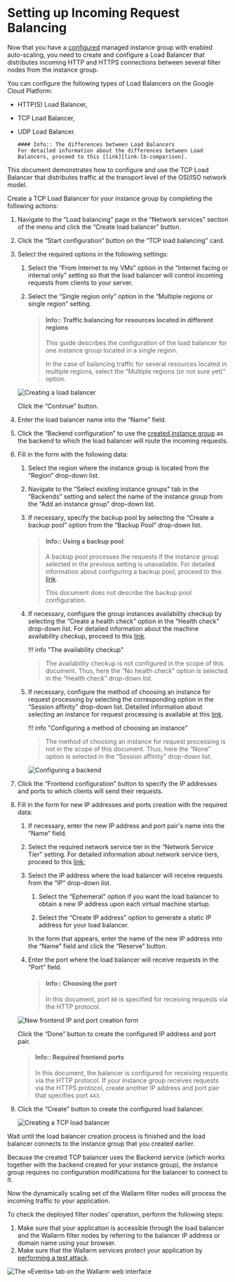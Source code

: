 [link-doc-asg-guide]:               creating-autoscaling-group.md  
[link-docs-check-operation]:        /admin-en/installation-check-operation-en.md
[link-lb-comparison]:               https://cloud.google.com/load-balancing/docs/load-balancing-overview
[link-creating-instance-group]:     creating-autoscaling-group.md
[link-backup-resource]:             https://cloud.google.com/load-balancing/docs/target-pools#backupPool
[link-health-check]:                https://cloud.google.com/load-balancing/docs/health-checks
[link-session-affinity]:            https://cloud.google.com/load-balancing/docs/target-pools#sessionaffinity
[link-test-attack]:                 https://docs.wallarm.com/en/quickstart-en/qs-check-operation-en.html
[link-network-service-tier]:        https://cloud.google.com/network-tiers/docs/

[img-backend-configuration]:        ../../../../images/installation-gcp/auto-scaling/common/load-balancing-guide/backend-configuration.png
[img-creating-lb]:                  ../../../../images/installation-gcp/auto-scaling/common/load-balancing-guide/creating-load-balancer.png
[img-creating-tcp-lb]:              ../../../../images/installation-gcp/auto-scaling/common/load-balancing-guide/creating-tcp-load-balancer.png
[img-new-frontend-ip-and-port]:     ../../../../images/installation-gcp/auto-scaling/common/load-balancing-guide/frontend-configuration.png
[img-checking-attacks]:             ../../../../images/en/test-attack.png


#   Setting up Incoming Request Balancing

Now that you have a [configured][link-doc-asg-guide] managed instance group with enabled auto-scaling, you need to create and configure a Load Balancer that distributes incoming HTTP and HTTPS connections between several filter nodes from the instance group.

You can configure the following types of Load Balancers on the Google Cloud Platform:
*   HTTP(S) Load Balancer,
*   TCP Load Balancer,
*   UDP Load Balancer.

        #### Info:: The differences between Load Balancers
        For detailed information about the differences between Load Balancers, proceed to this [link][link-lb-comparison]. 

This document demonstrates how to configure and use the TCP Load Balancer that distributes traffic at the transport level of the OSI/ISO network model.

Create a TCP Load Balancer for your instance group by completing the following actions: 

1.  Navigate to the “Load balancing” page in the “Network services” section of the menu and click the “Create load balancer” button.

2.  Click the “Start configuration” button on the “TCP load balancing” card.

3.  Select the required options in the following settings:

    1.  Select the “From Internet to my VMs” option in the “Internet facing or internal only” setting so that the load balancer will control incoming requests from clients to your server.
    
    2.  Select the “Single region only” option in the “Multiple regions or single region” setting.
    
        >   #### Info:: Traffic balancing for resources located in different regions
        >   This guide describes the configuration of the load balancer for one instance group located in a single region.
        >   
        >   In the case of balancing traffic for several resources located in multiple regions, select the “Multiple regions (or not sure yet)” option.

    ![Creating a load balancer][img-creating-lb]

    Click the “Continue” button.

4.  Enter the load balancer name into the “Name” field.

5.  Click the “Backend configuration” to use the [created instance group][link-creating-instance-group] as the backend to which the load balancer will route the incoming requests.

6.  Fill in the form with the following data:

    1.  Select the region where the instance group is located from the “Region” drop-down list.
    
    2.  Navigate to the “Select existing instance groups” tab in the “Backends” setting and select the name of the instance group from the “Add an instance group” drop-down list.
    
    3.  If necessary, specify the backup pool by selecting the “Create a backup pool” option from the “Backup Pool” drop-down list. 
    
        >   #### Info:: Using a backup pool
        >   A backup pool processes the requests if the instance group selected in the previous setting is unavailable. For detailed information about configuring a backup pool, proceed to this [link][link-backup-resource].
        >
        >   This document does not describe the backup pool configuration.
    
    4.  If necessary, configure the group instances availability checkup by selecting the “Create a health check” option in the “Health check” drop-down list. For detailed information about the machine availability checkup, proceed to this [link][link-health-check].
    
        !!! info "The availability checkup"
        > The availability checkup is not configured in the scope of this document. Thus, here the “No health check” option is selected in the “Health check” drop-down list.
    
    5.  If necessary, configure the method of choosing an instance for request processing by selecting the corresponding option in the “Session affinity” drop-down list. Detailed information about selecting an instance for request processing is available at this [link][link-session-affinity].
    
        !!! info "Configuring a method of choosing an instance"
        > The method of choosing an instance for request processing is not in the scope of this document. Thus, here the “None” option is selected in the “Session affinity” drop-down list.
    
        ![Configuring a backend][img-backend-configuration]

7.  Click the “Frontend configuration” button to specify the IP addresses and ports to which clients will send their requests.

8.  Fill in the form for new IP addresses and ports creation with the required data:

    1.  If necessary, enter the new IP address and port pair's name into the “Name” field.
    
    2.  Select the required network service tier in the “Network Service Tier” setting. For detailed information about network service tiers, proceed to this [link][link-network-service-tier];
    
    3.  Select the IP address where the load balancer will receive requests from the “IP” drop-down list.
    
        1.  Select the “Ephemeral” option if you want the load balancer to obtain a new IP address upon each virtual machine startup.
        
        2.  Select the “Create IP address” option to generate a static IP address for your load balancer. 
        
        In the form that appears, enter the name of the new IP address into the “Name” field and click the “Reserve” button.
            
    4.  Enter the port where the load balancer will receive requests in the “Port” field. 
    
        >   #### Info:: Choosing the port
        >   In this document, port `80` is specified for receiving requests via the HTTP protocol.
    
    ![New frontend IP and port creation form][img-new-frontend-ip-and-port]
    
    Click the “Done” button to create the configured IP address and port pair.
    
    >   #### Info:: Required frontend ports
    >   In this document, the balancer is configured for receiving requests via the HTTP protocol. If your instance group receives requests via the HTTPS protocol, create another IP address and port pair that specifies port `443`.

9.  Click the “Create” button to create the configured load balancer.

    ![Creating a TCP load balancer][img-creating-tcp-lb]
    
Wait until the load balancer creation process is finished and the load balancer connects to the instance group that you created earlier.

Because the created TCP balancer uses the Backend service (which works together with the backend created for your instance group), the instance group requires no configuration modifications for the balancer to connect to it.

Now the dynamically scaling set of the Wallarm filter nodes will process the incoming traffic to your application.

To check the deployed filter nodes’ operation, perform the following steps:
1.  Make sure that your application is accessible through the load balancer and the Wallarm filter nodes by referring to the balancer IP address or domain name using your browser.
2.  Make sure that the Wallarm services protect your application by [performing a test attack][link-test-attack].

![The «Events» tab on the Wallarm web interface][img-checking-attacks]

